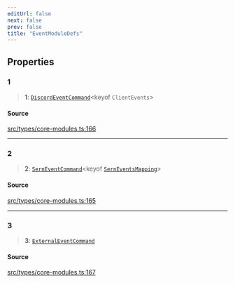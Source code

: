 ```yaml
---
editUrl: false
next: false
prev: false
title: "EventModuleDefs"
---
```


## Properties

### 1

> **1**: [`DiscordEventCommand`](/v3/api/interfaces/discordeventcommand/)\<keyof `ClientEvents`\>

#### Source

[src/types/core-modules.ts:166](https://github.com/sern-handler/handler/blob/04c4625bfa2f746935f4a8cee62b77cdffd86684/src/types/core-modules.ts#L166)

***

### 2

> **2**: [`SernEventCommand`](/v3/api/interfaces/serneventcommand/)\<keyof [`SernEventsMapping`](/v3/api/interfaces/serneventsmapping/)\>

#### Source

[src/types/core-modules.ts:165](https://github.com/sern-handler/handler/blob/04c4625bfa2f746935f4a8cee62b77cdffd86684/src/types/core-modules.ts#L165)

***

### 3

> **3**: [`ExternalEventCommand`](/v3/api/interfaces/externaleventcommand/)

#### Source

[src/types/core-modules.ts:167](https://github.com/sern-handler/handler/blob/04c4625bfa2f746935f4a8cee62b77cdffd86684/src/types/core-modules.ts#L167)

